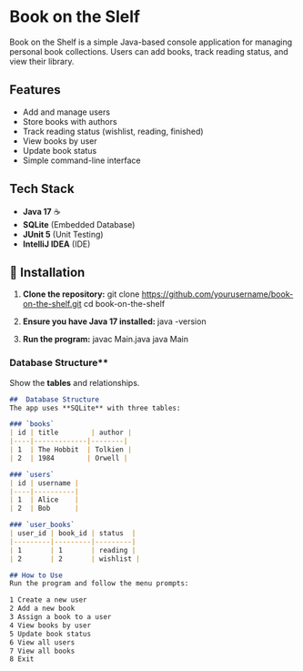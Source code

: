 # Book on the Slelf

Book on the Shelf is a simple Java-based console application for managing personal book collections.
Users can add books, track reading status, and view their library.

##  Features
- Add and manage users 
- Store books with authors 
- Track reading status (wishlist, reading, finished) 
- View books by user 
- Update book status 
- Simple command-line interface

## Tech Stack
- **Java 17** ☕
- **SQLite** (Embedded Database) 
- **JUnit 5** (Unit Testing) 
- **IntelliJ IDEA** (IDE)

## 🔧 Installation

1. **Clone the repository:**
   git clone https://github.com/yourusername/book-on-the-shelf.git
   cd book-on-the-shelf

2. **Ensure you have Java 17 installed:**
   java -version
   
4. **Run the program:**
   javac Main.java
   java Main
   

### Database Structure**
Show the **tables** and relationships.  
```md
##  Database Structure
The app uses **SQLite** with three tables:

### `books`
| id | title        | author |
|----|-------------|--------|
| 1  | The Hobbit  | Tolkien |
| 2  | 1984        | Orwell |

### `users`
| id | username |
|----|----------|
| 1  | Alice    |
| 2  | Bob      |

### `user_books`
| user_id | book_id | status  |
|---------|---------|---------|
| 1       | 1       | reading |
| 2       | 2       | wishlist |

## How to Use
Run the program and follow the menu prompts:

1 Create a new user
2 Add a new book
3 Assign a book to a user
4 View books by user
5 Update book status
6 View all users
7 View all books
8 Exit

